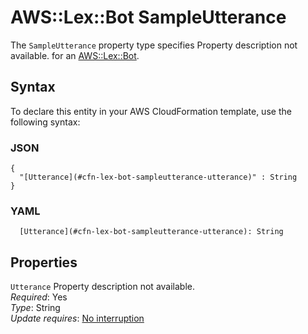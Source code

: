 # AWS::Lex::Bot SampleUtterance<a name="aws-properties-lex-bot-sampleutterance"></a>

<a name="aws-properties-lex-bot-sampleutterance-description"></a>The `SampleUtterance` property type specifies Property description not available\. for an [AWS::Lex::Bot](aws-resource-lex-bot.md)\.

## Syntax<a name="aws-properties-lex-bot-sampleutterance-syntax"></a>

To declare this entity in your AWS CloudFormation template, use the following syntax:

### JSON<a name="aws-properties-lex-bot-sampleutterance-syntax.json"></a>

```
{
  "[Utterance](#cfn-lex-bot-sampleutterance-utterance)" : String
}
```

### YAML<a name="aws-properties-lex-bot-sampleutterance-syntax.yaml"></a>

```
  [Utterance](#cfn-lex-bot-sampleutterance-utterance): String
```

## Properties<a name="aws-properties-lex-bot-sampleutterance-properties"></a>

`Utterance`  <a name="cfn-lex-bot-sampleutterance-utterance"></a>
Property description not available\.  
*Required*: Yes  
*Type*: String  
*Update requires*: [No interruption](https://docs.aws.amazon.com/AWSCloudFormation/latest/UserGuide/using-cfn-updating-stacks-update-behaviors.html#update-no-interrupt)